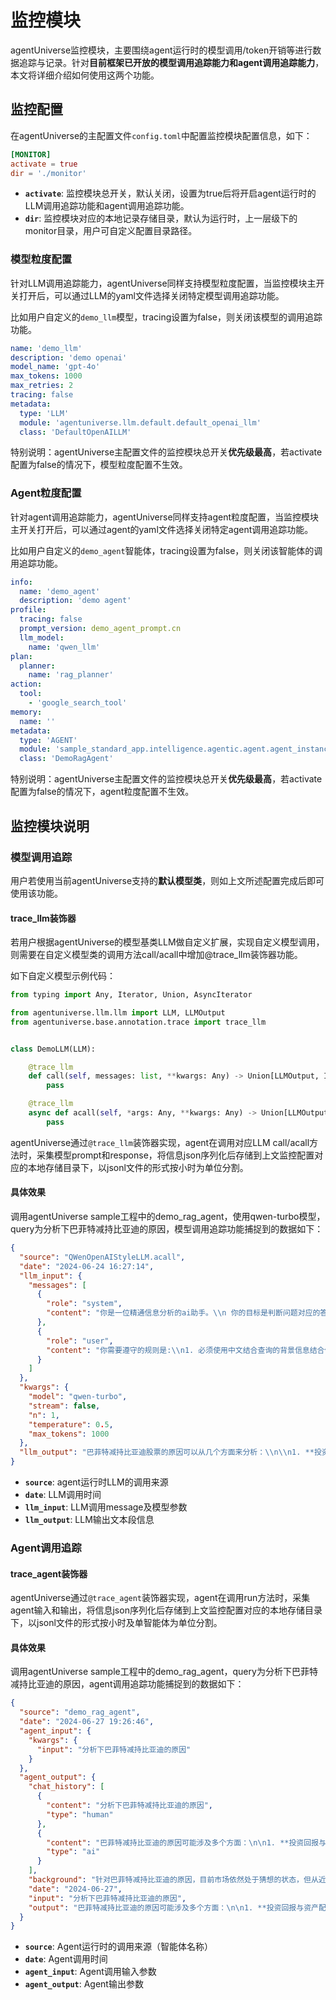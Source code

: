 # 监控模块

agentUniverse监控模块，主要围绕agent运行时的模型调用/token开销等进行数据追踪与记录。针对**目前框架已开放的模型调用追踪能力和agent调用追踪能力**，本文将详细介绍如何使用这两个功能。

## 监控配置

在agentUniverse的主配置文件`config.toml`中配置监控模块配置信息，如下：

```toml
[MONITOR]
activate = true
dir = './monitor'
```

- **`activate`**: 监控模块总开关，默认关闭，设置为true后将开启agent运行时的LLM调用追踪功能和agent调用追踪功能。
- **`dir`**: 监控模块对应的本地记录存储目录，默认为运行时，上一层级下的monitor目录，用户可自定义配置目录路径。

### 模型粒度配置

针对LLM调用追踪能力，agentUniverse同样支持模型粒度配置，当监控模块主开关打开后，可以通过LLM的yaml文件选择关闭特定模型调用追踪功能。

比如用户自定义的`demo_llm`模型，tracing设置为false，则关闭该模型的调用追踪功能。

```yaml
name: 'demo_llm'
description: 'demo openai'
model_name: 'gpt-4o'
max_tokens: 1000
max_retries: 2
tracing: false
metadata:
  type: 'LLM'
  module: 'agentuniverse.llm.default.default_openai_llm'
  class: 'DefaultOpenAILLM'
```

特别说明：agentUniverse主配置文件的监控模块总开关**优先级最高**，若activate配置为false的情况下，模型粒度配置不生效。

### Agent粒度配置

针对agent调用追踪能力，agentUniverse同样支持agent粒度配置，当监控模块主开关打开后，可以通过agent的yaml文件选择关闭特定agent调用追踪功能。

比如用户自定义的`demo_agent`智能体，tracing设置为false，则关闭该智能体的调用追踪功能。

```yaml
info:
  name: 'demo_agent'
  description: 'demo agent'
profile:
  tracing: false
  prompt_version: demo_agent_prompt.cn
  llm_model:
    name: 'qwen_llm'
plan:
  planner:
    name: 'rag_planner'
action:
  tool:
    - 'google_search_tool'
memory:
  name: ''
metadata:
  type: 'AGENT'
  module: 'sample_standard_app.intelligence.agentic.agent.agent_instance.rag_agent_case.demo_rag_agent'
  class: 'DemoRagAgent'
```

特别说明：agentUniverse主配置文件的监控模块总开关**优先级最高**，若activate配置为false的情况下，agent粒度配置不生效。

## 监控模块说明

### 模型调用追踪

用户若使用当前agentUniverse支持的**默认模型类**，则如上文所述配置完成后即可使用该功能。

#### trace_llm装饰器

若用户根据agentUniverse的模型基类LLM做自定义扩展，实现自定义模型调用，则需要在自定义模型类的调用方法call/acall中增加@trace_llm装饰器功能。

如下自定义模型示例代码：

```python
from typing import Any, Iterator, Union, AsyncIterator

from agentuniverse.llm.llm import LLM, LLMOutput
from agentuniverse.base.annotation.trace import trace_llm


class DemoLLM(LLM):

    @trace_llm
    def call(self, messages: list, **kwargs: Any) -> Union[LLMOutput, Iterator[LLMOutput]]:
        pass

    @trace_llm
    async def acall(self, *args: Any, **kwargs: Any) -> Union[LLMOutput, AsyncIterator[LLMOutput]]:
        pass
```

agentUniverse通过`@trace_llm`装饰器实现，agent在调用对应LLM
call/acall方法时，采集模型prompt和response，将信息json序列化后存储到上文监控配置对应的本地存储目录下，以jsonl文件的形式按小时为单位分割。

#### 具体效果

调用agentUniverse sample工程中的demo_rag_agent，使用qwen-turbo模型，query为分析下巴菲特减持比亚迪的原因，模型调用追踪功能捕捉到的数据如下：

```json
{
  "source": "QWenOpenAIStyleLLM.acall",
  "date": "2024-06-24 16:27:14",
  "llm_input": {
    "messages": [
      {
        "role": "system",
        "content": "你是一位精通信息分析的ai助手。\\n 你的目标是判断问题对应的答案是否提供了有价值的信息，并对问题的答案做出建议和评价"
      },
      {
        "role": "user",
        "content": "你需要遵守的规则是:\\n1. 必须使用中文结合查询的背景信息结合你所拥有的知识回答用户提出的问题。\\n2. 结构化答案生成，必要时通过空行提升阅读体验。\\n 需要回答的问题是: 分析下巴菲特减持比亚迪的原因\\n"
      }
    ]
  },
  "kwargs": {
    "model": "qwen-turbo",
    "stream": false,
    "n": 1,
    "temperature": 0.5,
    "max_tokens": 1000
  },
  "llm_output": "巴菲特减持比亚迪股票的原因可以从几个方面来分析：\\n\\n1. **投资策略调整**：尽管巴菲特通常倾向于长期持有优质股票，但投资组合管理需要灵活性。他可能会根据市场动态、行业趋势和个人评估的变化，适时调整持仓以优化资产配置或分散风险。\\n\\n2. **估值与预期回报**：减持可能反映了巴菲特对比亚迪当前股价与他内在价值评估的差距。尽管比亚迪业绩强劲，但如果他认为股价过高，可能会选择部分兑现利润。\\n 综上所述，巴菲特减持比亚迪股票可能是基于上述因素的综合考虑，但具体原因只有巴菲特和芒格本人了解。值得注意的是，尽管减持，他们对比亚迪的长期看好并未改变，这从芒格的演讲和持续的股东大会支持可以看出。"
}
```

- **`source`**: agent运行时LLM的调用来源
- **`date`**: LLM调用时间
- **`llm_input`**: LLM调用message及模型参数
- **`llm_output`**: LLM输出文本段信息

### Agent调用追踪

#### trace_agent装饰器

agentUniverse通过`@trace_agent`装饰器实现，agent在调用run方法时，采集agent输入和输出，将信息json序列化后存储到上文监控配置对应的本地存储目录下，以jsonl文件的形式按小时及单智能体为单位分割。

#### 具体效果

调用agentUniverse sample工程中的demo_rag_agent，query为分析下巴菲特减持比亚迪的原因，agent调用追踪功能捕捉到的数据如下：

```json
{
  "source": "demo_rag_agent",
  "date": "2024-06-27 19:26:46",
  "agent_input": {
    "kwargs": {
      "input": "分析下巴菲特减持比亚迪的原因"
    }
  },
  "agent_output": {
    "chat_history": [
      {
        "content": "分析下巴菲特减持比亚迪的原因",
        "type": "human"
      },
      {
        "content": "巴菲特减持比亚迪的原因可能涉及多个方面：\n\n1. **投资回报与资产配置**：随着比亚迪股价的大幅上涨，特别是新能源汽车业务的强劲表现，巴菲特可能认为已经达到其预期的回报，需要将资本转向其他潜在收益更高的投资。\n\n2. **芒格影响减弱**：芒格去世后，巴菲特作为伯克希尔·哈撒韦的唯一决策者，投资策略可能会有所调整，这可能影响他对比亚迪的投资态度。\n\n3. **资本结构调整**：巴菲特可能寻求更均衡的投资组合，通过减持比亚迪来优化伯克希尔·哈撒韦的整体资产配置。\n\n4. **风险控制**：持股比例降低至5%以下后，巴菲特的减持速度可能会加快，这可能是为了降低单一投资的风险。\n\n5. **市场动态**：在比亚迪股价下跌时未大幅减持，可能表明他之前是在等待一个更合适的市场时机。\n\n综合以上分析，巴菲特减持比亚迪的原因可能包含对投资回报的追求、对公司估值的判断以及个人投资策略的更新。然而，具体原因还需更多官方信息来确认。",
        "type": "ai"
      }
    ],
    "background": "针对巴菲特减持比亚迪的原因，目前市场依然处于猜想的状态，但从近年来的投资举动来看，也大概可以看出巴菲特减持比亚迪的一些想法。 我们可以从巴菲特 ... 为何巴菲特减持比亚迪？ 综合多家媒体的分析报道，巴菲特减持比亚迪股份可能是出于多种考虑，包括为了更好地配置资本、实现投资回报、投资策略的调整以及 ... 有私募人士分析认为，巴菲特从2008年建仓至今，比亚迪在新能源汽车的快速渗透下，营收和利润也达到了空前的规模，股价近30倍的涨幅，伯克希尔减持比亚迪 ... 对于巴菲特减持原因，相关人士表示，“公司在和对方沟通。”问及公司估值是否偏高，上述人士表示，“公司经营状况良好，销量、利润等保持增长。” 6月18日， ... 据证券时报e公司报道，中泰国际策略分析师颜招骏认为，巴菲特减持应该是看到长线的基本面发生变化或估值已经大幅偏离内在价值。一旦持股比例降至5%， ... 在比亚迪股票处于大幅下跌的阶段，伯克希尔哈撒韦则采取了观望的态度，减持力度并未有太明显。对股神巴菲特来说，在股价处于高位的时候获利了结、锁定 ... 相较于常规动力电池，刀片电池内部体积利用率增长了50%以上，整体体积能量密度可以媲美高能量密度的三元锂电池，能够在保证安全的前提下，提升新能源车的 ... ... 巴菲特第一次减持比亚迪了。从最初的19.92%到现在的5.99%，巴菲特对比亚迪的投资似乎正在逐步减少。有分析师指出，一旦持股比例降至5%，巴菲特的减持速度可能会加快。 巴菲特减持比亚迪的真实原因如何？对此，有各种各样的分析。 有的从地缘 ... 有的从地缘政治切入，有的从芒格去世后，巴菲特独掌大权后的风格切换进行分析， ... 市场分析认为，巴菲特的减持可能是为了更好地配置资本，并且进行获利了结。巴菲特本人也曾表示，减持比亚迪是为了找到这些资金更好的配置用途。同时， ...",
    "date": "2024-06-27",
    "input": "分析下巴菲特减持比亚迪的原因",
    "output": "巴菲特减持比亚迪的原因可能涉及多个方面：\n\n1. **投资回报与资产配置**：随着比亚迪股价的大幅上涨，特别是新能源汽车业务的强劲表现，巴菲特可能认为已经达到其预期的回报，需要将资本转向其他潜在收益更高的投资。\n\n2. **芒格影响减弱**：芒格去世后，巴菲特作为伯克希尔·哈撒韦的唯一决策者，投资策略可能会有所调整，这可能影响他对比亚迪的投资态度。\n\n3. **资本结构调整**：巴菲特可能寻求更均衡的投资组合，通过减持比亚迪来优化伯克希尔·哈撒韦的整体资产配置。\n\n4. **风险控制**：持股比例降低至5%以下后，巴菲特的减持速度可能会加快，这可能是为了降低单一投资的风险。\n\n5. **市场动态**：在比亚迪股价下跌时未大幅减持，可能表明他之前是在等待一个更合适的市场时机。\n\n综合以上分析，巴菲特减持比亚迪的原因可能包含对投资回报的追求、对公司估值的判断以及个人投资策略的更新。然而，具体原因还需更多官方信息来确认。"
  }
}
```

- **`source`**: Agent运行时的调用来源（智能体名称）
- **`date`**: Agent调用时间
- **`agent_input`**: Agent调用输入参数
- **`agent_output`**: Agent输出参数